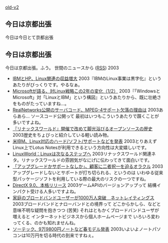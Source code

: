 [old-v2](ig030124-orig.html)

## 今日は京都出張

今日は今日とて京都出張

## 今日は京都出張

今日は京都出張。ふう。
世間のニュースから ([RSS](ig030124-news.xml)) 2003
* [IBMとHP、Linux関連の収益増大](http://www.zdnet.co.jp/news/0301/23/nebt_08.html)  2003『IBMのLinux事業は黒字化』というあたりがびっくりです。やるなぁ。
* [Microsoftが語る、対Linux戦略この2年の変化（1/2）](http://www.zdnet.co.jp/news/0301/23/ne00_houston.html)  2003『「WindowsとMicrosoft」対「LinuxとIBM」という構図』というあたりから、既に壮絶さをものがたっていますね…。
* [RealNetworks公開のサーバコード、MPEG-4サポート欠落の理由は](http://www.zdnet.co.jp/news/0301/24/nebt_12.html)  2003あらあら… ソースコード公開って 最初はいつもこういうあたりで躓くことが多いですよね。
* [『リナックスワールド』開催で改めて脚光浴びるオープンソースの歴史](http://www.hotwired.co.jp/news/news/technology/story/20030123306.html)  2003歴史をちょびっと紹介している軽い読み物。
* [米IBM、Linux対応のハード/ソフト/サポートなどを発表](http://biztech.nikkeibp.co.jp/wcs/leaf/CID/onair/biztech/comp/227393)  2003とりあえずLinux上でLotus Notesが利用できるという方向性は大変嬉しいです。
* [LinuxWorld：Linuxは次なるステップへ](http://www.zdnet.co.jp/enterprise/0301/23/epn02.html)  2003リナックスワールド関連ネタ。リナックスワールドの雰囲気がなにげに伝わってきて面白いです。
* [「アップグレードかサポートなしか」、顧客に二者択一を迫るオラクル](http://www.zdnet.co.jp/enterprise/0301/23/epn13.html)  2003アップグレードしないとサポートが打ち切られる、というのは いわゆる従来型パッケージソフトを利用している際の最大のリスクの一つですね。
* [DirectX 9.0、本格リリース](http://www.zdnet.co.jp/news/0301/24/nebt_02.html)  2003ゲームAPIのバージョンアップって 結構インパクト受ける人多いですよね。
* [家庭のブロードバンドユーザーが1000万人突破　ネットレイティングス](http://www.zdnet.co.jp/news/0301/23/njbt_08.html)  2003ブロードバンドとナローバンドとの境界って どこからかしら、などと意味不明な疑問を抱きつつ (苦笑) それはともかくブロードバンドユーザが増えると インターネットビジネスから個人ホームページまで いろいろ変わってくる、のかも知れませんね。
* [ソーテック、9万9800円ノートなど春モデル発表](http://www.zdnet.co.jp/news/0301/23/njbt_05.html)  2003いよいよノートパソコンは10万円を切る時代の到来ですねぇ。